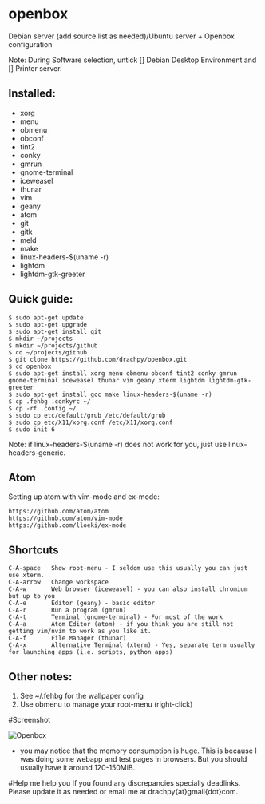 # openbox
Debian server (add source.list as needed)/Ubuntu server + Openbox configuration

Note:
During Software selection, untick [] Debian Desktop Environment and [] Printer server.

Installed:
------------------
- xorg
- menu
- obmenu
- obconf
- tint2
- conky
- gmrun
- gnome-terminal
- iceweasel
- thunar
- vim
- geany
- atom
- git
- gitk
- meld
- make
- linux-headers-$(uname -r)
- lightdm
- lightdm-gtk-greeter


Quick guide:
------------------

    $ sudo apt-get update
    $ sudo apt-get upgrade
    $ sudo apt-get install git
    $ mkdir ~/projects 
    $ mkdir ~/projects/github
    $ cd ~/projects/github
    $ git clone https://github.com/drachpy/openbox.git
    $ cd openbox
    $ sudo apt-get install xorg menu obmenu obconf tint2 conky gmrun gnome-terminal iceweasel thunar vim geany xterm lightdm lightdm-gtk-greeter
    $ sudo apt-get install gcc make linux-headers-$(uname -r)
    $ cp .fehbg .conkyrc ~/
    $ cp -rf .config ~/
    $ sudo cp etc/default/grub /etc/default/grub
    $ sudo cp etc/X11/xorg.conf /etc/X11/xorg.conf
    $ sudo init 6

Note: if linux-headers-$(uname -r) does not work for you, just use linux-headers-generic.


Atom
------------------
Setting up atom with vim-mode and ex-mode:

    https://github.com/atom/atom
    https://github.com/atom/vim-mode
    https://github.com/lloeki/ex-mode

Shortcuts
------------------

    C-A-space   Show root-menu - I seldom use this usually you can just use xterm.
    C-A-arrow   Change workspace
    C-A-w       Web browser (iceweasel) - you can also install chromium but up to you
    C-A-e       Editor (geany) - basic editor
    C-A-r       Run a program (gmrun)
    C-A-t       Terminal (gnome-terminal) - For most of the work
    C-A-a       Atom Editor (atom) - if you think you are still not getting vim/nvim to work as you like it.
    C-A-f       File Manager (thunar)
    C-A-x       Alternative Terminal (xterm) - Yes, separate term usually for launching apps (i.e. scripts, python apps)

Other notes:
------------------
1. See ~/.fehbg for the wallpaper config
2. Use obmenu to manage your root-menu (right-click)


#Screenshot

![Openbox](https://d13pix9kaak6wt.cloudfront.net/background/users/d/r/a/drachpy_1442820278_13.png "Openbox")

* you may notice that the memory consumption is huge. This is because I was doing some webapp and test pages in browsers. But you should usually have it around 120-150MiB.


#Help me help you
If you found any discrepancies specially deadlinks. Please update it as needed or email me at drachpy{at}gmail{dot}com.
